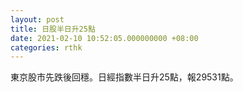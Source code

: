 ```yaml
---
layout: post
title: 日股半日升25點
date: 2021-02-10 10:52:05.000000000 +08:00
categories: rthk
---
```


東京股市先跌後回穩。日經指數半日升25點，報29531點。
